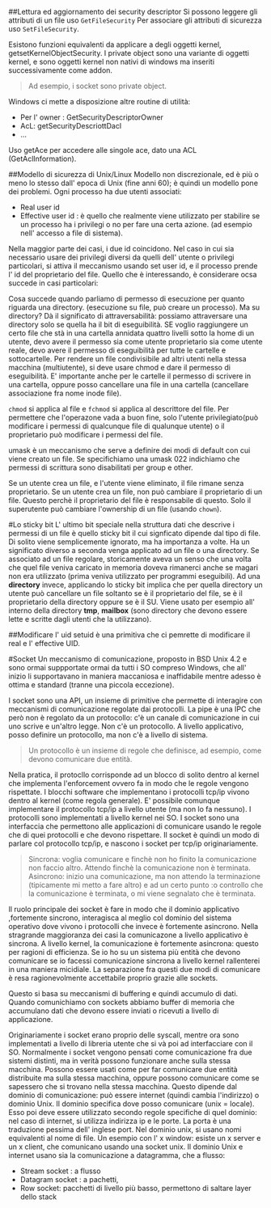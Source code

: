 ##Lettura ed aggiornamento dei security descriptor
Si possono leggere gli attributi di un file uso `GetFileSecurity`
Per associare gli attributi di sicurezza uso `SetFileSecurity`.

Esistono funzioni equivalenti da applicare a degli oggetti kernel, getsetKernelObjectSecurity.
I private object sono una variante di oggetti kernel, e sono oggetti kernel non nativi di windows ma inseriti successivamente come addon.
> Ad esempio, i socket sono private object.

Windows ci mette a disposizione altre routine di utilità:

 - Per l' owner : GetSecurityDescriptorOwner
 - AcL: getSecurityDescriottDacl
 - ...

Uso getAce per accedere alle singole ace, dato una ACL (GetAclInformation).

##Modello di sicurezza di Unix/Linux
Modello non discrezionale, ed è più o meno lo stesso dall' epoca di Unix (fine anni 60); è quindi un modello pone dei problemi.
Ogni processo ha due utenti associati:

 - Real user id
 - Effective user id : è quello che realmente viene utilizzato per stabilire se un processo ha i privilegi o no per fare una certa azione. (ad esempio nell' accesso a file di sistema).

Nella maggior parte dei casi, i due id coincidono. Nel caso in cui sia necessario usare dei privilegi diversi da quelli dell' utente o privilegi particolari, si attiva il meccanismo usando set user id, e il processo prende l' id del proprietario del file.
Quello che è interessando, è considerare ocsa succede in casi particolari:

 Cosa succede quando parliamo di permesso di esecuzione per quanto riguarda una directory. (esecuzione su file, può creare un processo).
 Ma su directory?
 Dà il significato di attraversabilità: possiamo attraversare una directory solo se quella ha il bit di eseguibilità.
 SE voglio raggiungere un certo file che stà in una cartella annidata quattro livelli sotto la home di un utente, devo avere il permesso sia come utente proprietario sia come utente reale, devo avere il permesso di eseguibilità per tutte le cartelle e sottocartelle.
Per rendere un file condivisibile ad altri utenti nella stessa macchina (multiutente), si deve usare chmod e dare il permesso di eseguibilità.
E' importante anche per le cartelle il permesso di scrivere in una cartella, oppure posso cancellare una file in una cartella (cancellare associazione fra nome inode file).

`chmod` si applica al file e `fchmod` si applica al descrittore del file.
Per permettere che l'operazone vada a buon fine, solo l'utente privilegiato(può modificare i permessi di qualcunque file di qualunque utente) o il proprietario può modificare i permessi del file.

umask è un meccanismo che serve a definire dei modi di default con cui viene creato un file.
Se specifichiamo una umask 022 indichiamo che permessi di scrittura sono disabilitati per group e other.

Se un utente crea un file, e l'utente viene eliminato, il file rimane senza proprietario.
Se un utente crea un file, non può cambiare il proprietario di un file. Questo perchè il proprietario del file è responsabile di questo. Solo il superutente può cambiare l'ownership di un file (usando `chown`).

#Lo sticky bit
L' ultimo bit speciale nella struttura dati che descrive i permessi di un file è quello sticky bit il cui signficato dipende dal tipo di file.
Di solito viene semplicemente ignorato, ma ha importanza a volte.
Ha un significato diverso a seconda venga applicato ad un file o una directory.
Se associato ad un file regolare, storicamente aveva un senso che una volta che quel file veniva caricato in memoria doveva rimanerci anche se magari non era utilizzato (prima veniva utilizzato per programmi eseguibili).
Ad una **directory** invece, applicando lo sticky bit implica che per quella directory un utente può cancellare un file soltanto se è il proprietario del file, se è il proprietario della directory oppure se è il SU. Viene usato per esempio all' interno della directory **tmp**, **mailbox** (sono directory che devono essere lette e scritte dagli utenti che la utilizzano).

##Modificare l' uid
setuid è una primitiva che ci pemrette di modificare il real e l' effective UID.

#Socket
Un meccanismo di comunicazione, proposto in BSD Unix 4.2 e sono ormai suppportate ormai da tutti i SO compreso Windows, che all' inizio li supportavano in maniera maccaniosa e inaffidabile mentre adesso è ottima e standard (tranne una piccola eccezione).

I socket sono una API, un insieme di primitive che permette di interagire con meccanismi di comunicazione regolate dai protocolli.
La pipe è una IPC che però non è regolato da un protocollo: c'è un canale di comunicazione in cui uno scrive e un'altro legge. Non c'è un protocollo. A livello applicativo, posso definire un protocollo, ma non c'è a livello di sistema.

> Un protocollo è un insieme di regole che definisce, ad esempio, come devono comunicare due entità.

Nella pratica, il protocllo corrisponde ad un blocco di solito dentro al kernel che implementa l'enforcement ovvero fa in modo che le regole vengono rispettate.
I blocchi software che implementano i protocolli tcp/ip vivono dentro al kernel (come regola generale). E' possibile comunque implementare il protocollo tcp/ip a livello utente (ma non lo fa nessuno).
I protocolli sono implementati a livello kernel nei SO.
I socket sono una interfaccia che permettono alle applicazioni di comunicare usando le regole che di quei protocolli e che devono rispettare.
Il socket è quindi un modo di parlare col protocollo tcp/ip, e nascono i socket per tcp/ip originariamente.

> Sincrona: voglia comunicare e finchè non ho finito la comunicazione non faccio altro. Attendo finchè la comunicazione non è terminata.
> Asincrono: inizio una comunicazione, ma non attendo la terminazione (tipicamente mi metto a fare altro) e ad un certo punto :o controllo che la comunicazione è terminata, o mi viene segnalato che è terminata.

Il ruolo principale dei socket è fare in modo che il dominio applicativo ,fortemente sincrono, interagisca al meglio col dominio del sistema operativo dove vivono i protocolli che invece è fortemente asincrono.
Nella stragrande maggioranza dei casi la comunicazone a livello applicativo è sincrona.
A livello kernel, la comunicazione è fortemente asincrona: questo per ragioni di efficienza. Se io ho su un sistema più entità che devono comunicare se io facessi comunicazione sincrona a livello kernel rallenterei in una maniera micidiale.
La separazione fra questi due modi di comunicare è resa ragionevolmente accettabile proprio grazie alle sockets.

Questo si basa su meccanismi di buffering e quindi accumulo di dati. Quando comunichiamo con sockets abbiamo buffer di memoria che accumulano dati che devono essere inviati o ricevuti a livello di applicazione.

Originariamente i socket erano proprio delle syscall, mentre ora sono implementati a livello di libreria utente che si và poi ad interfacciare con il SO.
Normalmente i socket vengono pensati come comunicazione fra due sistemi distinti, ma in verità possono funzionare anche sulla stessa macchina.
Possono essere usati come per far comunicare due entità distribuite ma sulla stessa macchina, oppure possono comunicare come se sapessero che si trovano nella stessa macchina.
Questo dipende dal dominio di comunicazione: può essere internet (quindi cambia l'indirizzo) o dominio Unix.
Il dominio specifica dove posso comunicare (unix = locale).
Esso poi deve essere utilizzato secondo regole specifiche di quel dominio: nel caso di internet, si utilizza indirizza ip e le porte.
La porta è una traduzione pessima dell' inglese port.
Nel dominio unix, si usano nomi equivalenti al nome di file. Un esempio con l' x window: esiste un x server e un x client, che comunicano usando una socket unix.
Il dominio Unix e internet usano sia la  comunicazione a datagramma, che a flusso:

 - Stream socket : a flusso
 - Datagram socket : a pachetti, 
 - Row socket: pacchetti di livello più basso, permettono di saltare layer dello stack